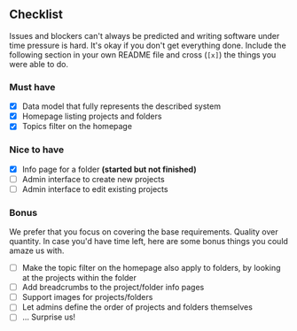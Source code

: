 ## Checklist

Issues and blockers can't always be predicted and writing software under time pressure is hard. It's okay if you don't get everything done. Include the following section in your own README file and cross (`[x]`) the things you were able to do.

### Must have
- [x] Data model that fully represents the described system
- [x] Homepage listing projects and folders
- [x] Topics filter on the homepage

### Nice to have
- [x] Info page for a folder **(started but not finished)**
- [ ] Admin interface to create new projects
- [ ] Admin interface to edit existing projects

### Bonus
We prefer that you focus on covering the base requirements. Quality over quantity. In case you'd have time left, here are some bonus things you could amaze us with.

- [ ] Make the topic filter on the homepage also apply to folders, by looking at the projects within the folder
- [ ] Add breadcrumbs to the project/folder info pages
- [ ] Support images for projects/folders
- [ ] Let admins define the order of projects and folders themselves
- [ ] ... Surprise us!
